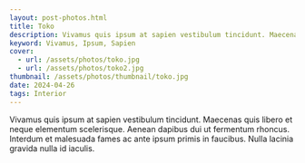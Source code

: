 ```yaml
---
layout: post-photos.html
title: Toko
description: Vivamus quis ipsum at sapien vestibulum tincidunt. Maecenas quis libero et neque elementum scelerisque. Aenean dapibus dui ut fermentum rhoncus.
keyword: Vivamus, Ipsum, Sapien
cover: 
  - url: /assets/photos/toko.jpg
  - url: /assets/photos/toko2.jpg
thumbnail: /assets/photos/thumbnail/toko.jpg
date: 2024-04-26
tags: Interior
---
```

Vivamus quis ipsum at sapien vestibulum tincidunt. Maecenas quis libero et neque elementum scelerisque. Aenean dapibus dui ut fermentum rhoncus. Interdum et malesuada fames ac ante ipsum primis in faucibus. Nulla lacinia gravida nulla id iaculis.